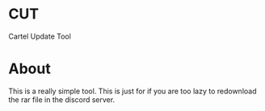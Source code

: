 # CUT
Cartel Update Tool

# About
This is a really simple tool. This is just for if you are too lazy to redownload the rar file in the discord server.
